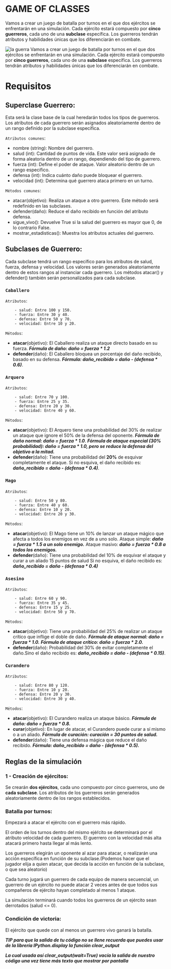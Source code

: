 # GAME OF CLASSES

Vamos a crear un juego de batalla por turnos en el que dos ejércitos se enfrentarán en una simulación. Cada ejército estará compuesto por **cinco guerreros**, cada uno de una **subclase** específica. Los guerreros tendrán atributos y habilidades únicas que los diferenciarán en combate.


![la guerra](https://images.immediate.co.uk/production/volatile/sites/7/2024/07/VIKINGS301Unit01400RC.jpgVIKINGS301Unit01400RC-acd0da5.jpg?quality=90&resize=980,654
)
Vamos a crear un juego de batalla por turnos en el que dos ejércitos se enfrentarán en una simulación. Cada ejército estará compuesto por **cinco guerreros**, cada uno de una **subclase** específica. Los guerreros tendrán atributos y habilidades únicas que los diferenciarán en combate.

# Requisitos

## **Superclase  Guerrero**:

Esta será la clase base de la cual heredarán todos los tipos de guerreros. Los atributos de cada guerrero serán asignados aleatoriamente dentro de un rango definido por la subclase específica.

`Atributos comunes`:

- nombre (string): Nombre del guerrero.
- salud (int): Cantidad de puntos de vida. Este valor será asignado de forma aleatoria dentro de un rango, dependiendo del tipo de guerrero.
- fuerza (int): Define el poder de ataque. Valor aleatorio dentro de un rango específico.
- defensa (int): Indica cuánto daño puede bloquear el guerrero.
- velocidad (int): Determina qué guerrero ataca primero en un turno.


`Métodos comunes`:
- atacar(objetivo): Realiza un ataque a otro guerrero. Este método será redefinido en las subclases.
- defender(daño): Reduce el daño recibido en función del atributo defensa.
- sigue_vivo(): Devuelve True si la salud del guerrero es mayor que 0, de lo contrario False.
- mostrar_estadisticas(): Muestra los atributos actuales del guerrero.


## **Subclases de Guerrero**:

Cada subclase tendrá un rango específico para los atributos de salud, fuerza, defensa y velocidad. Los valores serán generados aleatoriamente dentro de estos rangos al instanciar cada guerrero. Los métodos atacar() y defender() también serán personalizados para cada subclase.

### `Caballero`

`Atributos`:  
```  
    - salud: Entre 100 y 150.
    - fuerza: Entre 30 y 40.
    - defensa: Entre 50 y 70.
    - velocidad: Entre 10 y 20.
```

`Métodos`:
-   **atacar**(objetivo): El Caballero realiza un ataque directo basado en su fuerza.
***Fórmula de daño: daño = fuerza * 1.2***
- **defender**(daño): El Caballero bloquea un porcentaje del daño recibido, basado en su defensa.
***Fórmula: daño_recibido = daño - (defensa * 0.6)***.


### `Arquero`

`Atributos`:
```
    - salud: Entre 70 y 100.
    - fuerza: Entre 25 y 35.
    - defensa: Entre 20 y 30.
    - velocidad: Entre 40 y 60.
```
`Métodos`:
- **atacar**(objetivo): El Arquero tiene una probabilidad del 30% de realizar un ataque que ignore el 50% de la defensa del oponente.
***Fórmula de daño normal: daño = fuerza * 1.0***.
***Fórmula de ataque especial (30% probabilidad): daño = fuerza * 1.0, pero se reduce la defensa del objetivo a la mitad.***
- **defender**(daño): Tiene una probabilidad del **20%** de esquivar completamente el ataque.
Si no esquiva, el daño recibido es: ***daño_recibido = daño - (defensa * 0.4)***.
### `Mago`

`Atributos`:
```
    - salud: Entre 50 y 80.
    - fuerza: Entre 40 y 60.
    - defensa: Entre 10 y 20.
    - velocidad: Entre 20 y 30.
```
`Métodos`:
- **atacar**(objetivo): El Mago tiene un 10% de lanzar un ataque mágico que afecta a todos los enemigos en vez de a uno solo.
Ataque simple: ***daño = fuerza * 1.5 a un solo enemigo.***
Ataque masivo: ***daño = fuerza * 0.8 a todos los enemigos.***
- **defender**(daño): Tiene una probabilidad del 10% de esquivar el ataque y curar a un aliado 15 puntos de salud
Si no esquiva, el daño recibido es: ***daño_recibido = daño - (defensa * 0.4)***

### `Asesino`
`Atributos`:
```
    - salud: Entre 60 y 90.
    - fuerza: Entre 35 y 45.
    - defensa: Entre 15 y 25.
    - velocidad: Entre 50 y 70.
```
`Métodos`:
- **atacar**(objetivo): Tiene una probabilidad del 25% de realizar un ataque crítico que inflige el doble de daño.
***Fórmula de ataque normal: daño = fuerza * 1.0.***
***Fórmula de ataque crítico: daño = fuerza * 2.0.***
- **defender**(daño): Probabilidad del 30% de evitar completamente el daño.Sino el daño recibido es: ***daño_recibido = daño - (defensa * 0.15)***.

### `Curandero`
`Atributos`:
```
    - salud: Entre 80 y 120.
    - fuerza: Entre 10 y 20.
    - defensa: Entre 20 y 30.
    - velocidad: Entre 30 y 40.
```

`Métodos`:
- **atacar**(objetivo): El Curandero realiza un ataque básico.
***Fórmula de daño: daño = fuerza * 0.8.***
- **curar**(objetivo): En lugar de atacar, el Curandero puede curar a sí mismo o a un aliado.
***Fórmula de curación: curación = 30 puntos de salud.***
- **defender**(daño): Tiene una defensa mágica que reduce el daño recibido.
***Fórmula: daño_recibido = daño - (defensa * 0.5).***



## **Reglas de la simulación**
### 1 - Creación de ejércitos:

Se crearán **dos ejércitos**, cada uno compuesto por cinco guerreros, uno de **cada subclase**.
Los atributos de los guerreros serán generados aleatoriamente dentro de los rangos establecidos.

### Batalla por turnos:

Empezará a atacar el ejército con el guerrero más rápido.

El orden de los turnos dentro del mismo ejéŕcito se determinará por el atributo velocidad de cada guerrero. El guerrero con la velocidad más alta atacará primero hasta llegar al más lento.

Los guerreros elegirán un oponente al azar para atacar, o realizarán una acción específica en función de su subclase.(Podemos hacer que el jugador elija a quien atacar, que decida la acción en función de la subclase, o que sea aleatorio)

Cada turno jugará un guerrero de cada equipo de manera secuencial, un guerrero de un ejército no puede atacar 2 veces antes de que todos sus compañeros de ejército hayan completado al menos 1 ataque.

La simulación terminará cuando todos los guerreros de un ejército sean derrotados (salud <= 0).


### Condición de victoria:

El ejército que quede con al menos un guerrero vivo ganará la batalla.


***TIP para que la salida de tu código no se llene recuerda que puedes usar de la librería IPython.display la función clear_output***

***La cual usada así clear_output(wait=True)
vacía la salida de nuestro código una vez tiene más texto que mostrar por pantalla***